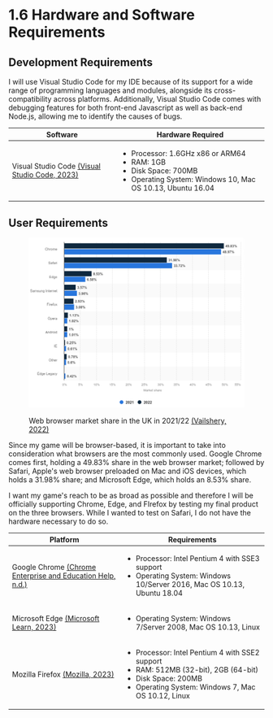 # 1.6 Hardware and Software Requirements

## Development Requirements

I will use Visual Studio Code for my IDE because of its support for a wide range of programming languages and modules, alongside its cross-compatibility across platforms. Additionally, Visual Studio Code comes with debugging features for both front-end Javascript as well as back-end Node.js, allowing me to identify the causes of bugs.&#x20;

<table><thead><tr><th width="197">Software</th><th>Hardware Required</th></tr></thead><tbody><tr><td>Visual Studio Code <a href="https://code.visualstudio.com/docs/supporting/requirements">(Visual Studio Code, 2023)</a></td><td><ul><li>Processor: 1.6GHz x86 or ARM64</li><li>RAM: 1GB</li><li>Disk Space: 700MB</li><li>Operating System: Windows 10, Mac OS 10.13, Ubuntu 16.04</li></ul></td></tr></tbody></table>

## User Requirements

<figure><img src="../.gitbook/assets/image (4) (1) (1) (1) (1) (1) (1) (1).png" alt=""><figcaption><p>Web browser market share in the UK in 2021/22 <a href="https://www.statista.com/statistics/421625/web-browser-market-share-in-the-united-kingdom-uk/">(Vailshery, 2022)</a></p></figcaption></figure>

Since my game will be browser-based, it is important to take into consideration what browsers are the most commonly used. Google Chrome comes first, holding a 49.83% share in the web browser market; followed by Safari, Apple's web browser preloaded on Mac and iOS devices, which holds a 31.98% share; and Microsoft Edge, which holds an 8.53% share.&#x20;

I want my game's reach to be as broad as possible and therefore I will be officially supporting Chrome, Edge, and FIrefox by testing my final product on the three browsers. While I wanted to test on Safari, I do not have the hardware necessary to do so.

| Platform                                                                                                                          | Requirements                                                                                                                                                                                |
| --------------------------------------------------------------------------------------------------------------------------------- | ------------------------------------------------------------------------------------------------------------------------------------------------------------------------------------------- |
| Google Chrome [(Chrome Enterprise and Education Help, n.d.)](https://support.google.com/chrome/a/answer/7100626?hl=en)            | <ul><li>Processor: Intel Pentium 4 with SSE3 support</li><li>Operating System: Windows 10/Server 2016, Mac OS 10.13, Ubuntu 18.04</li></ul>                                                 |
| Microsoft Edge [(Microsoft Learn, 2023)](https://learn.microsoft.com/en-us/deployedge/microsoft-edge-supported-operating-systems) | <ul><li>Operating System: Windows 7/Server 2008, Mac OS 10.13, Linux</li></ul>                                                                                                              |
| Mozilla Firefox [(Mozilla, 2023)](https://www.mozilla.org/en-US/firefox/113.0.1/releasenotes/)                                    | <ul><li>Processor: Intel Pentium 4 with SSE2 support</li><li>RAM: 512MB (32-bit), 2GB (64-bit)</li><li>Disk Space: 200MB</li><li>Operating System: Windows 7, Mac OS 10.12, Linux</li></ul> |

